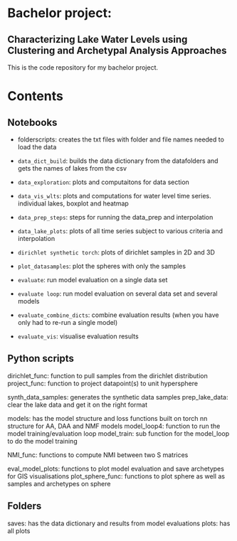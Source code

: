 # Bachelor project: 
## Characterizing Lake Water Levels using Clustering and Archetypal Analysis Approaches

This is the code repository for my bachelor project. 

# Contents

## Notebooks
- folderscripts: creates the txt files with folder and file names needed to load the data

- `data_dict_build`:  builds the data dictionary from the datafolders and gets the names of lakes from the csv
- `data_exploration`:  plots and computaitons for data section
- `data_vis_wlts`: plots and computations for water level time series. individual lakes, boxplot and heatmap
- `data_prep_steps`: steps for running the data_prep and interpolation
- `data_lake_plots`: plots of all time series subject to various criteria and interpolation

- `dirichlet synthetic torch`: plots of dirichlet samples in 2D and 3D
- `plot_datasamples`: plot the spheres with only the samples

- `evaluate`: run model evaluation on a single data set
- `evaluate loop`: run model evaluation on several data set and several models 
- `evaluate_combine_dicts`: combine evaluation results (when you have only had to re-run a single model)
- `evaluate_vis`: visualise evaluation results


## Python scripts

dirichlet_func:  function to pull samples from the dirichlet distribution
project_func:  function to project datapoint(s) to unit hypersphere

synth_data_samples:  generates the synthetic data samples
prep_lake_data: clear the lake data and get it on the right format

models:  has the model structure and loss functions built on torch nn structure for AA, DAA and NMF models
model_loop4: function to run the model training/evaluation loop
model_train: sub function for the model_loop to do the model training

NMI_func:  functions to compute NMI between two S matrices

eval_model_plots: functions to plot model evaluation and save archetypes for GIS visualisations
plot_sphere_func:  functions to plot sphere as well as samples and archetypes on sphere


## Folders
saves: has the data dictionary and results from model evaluations
plots: has all plots

